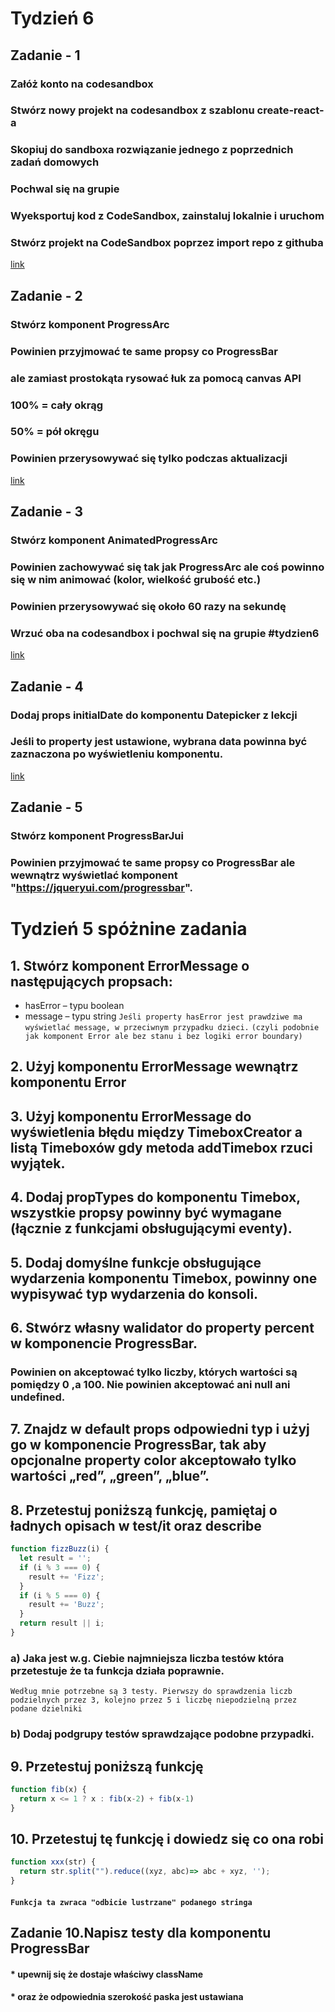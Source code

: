 # Tydzień 6

## Zadanie - 1
### Załóż konto na codesandbox   
### Stwórz nowy projekt na codesandbox z szablonu create-react-a    
### Skopiuj do sandboxa rozwiązanie jednego z poprzednich zadań domowych  
### Pochwal się na grupie
### Wyeksportuj kod z CodeSandbox, zainstaluj lokalnie i uruchom  
### Stwórz projekt na CodeSandbox poprzez import repo z githuba  
<a href='https://codesandbox.io/s/week5-1kh3k'>link</a>


## Zadanie - 2 
### Stwórz komponent ProgressArc
### Powinien przyjmować te same propsy co ProgressBar
### ale zamiast prostokąta rysować łuk za pomocą canvas API
### 100% = cały okrąg
### 50% = pół okręgu
### Powinien przerysowywać się tylko podczas aktualizacji
<a href='https://codesandbox.io/s/react-curse-week6-exercise-2-87w5b'>link</a>

## Zadanie - 3
### Stwórz komponent AnimatedProgressArc
### Powinien zachowywać się tak jak ProgressArc ale coś powinno się w nim animować (kolor, wielkość grubość etc.)
### Powinien przerysowywać się około 60 razy na sekundę
### Wrzuć oba na codesandbox i pochwal się na grupie #tydzien6
<a href='https://codesandbox.io/s/react-curse-week6-exercise-2-87w5b'>link</a>

## Zadanie - 4
### Dodaj props initialDate do komponentu Datepicker z lekcji
### Jeśli to property jest ustawione, wybrana data powinna być zaznaczona po wyświetleniu komponentu.
<a href='https://codesandbox.io/s/week-6-exercise-4-vuc5u'>link</a>

## Zadanie - 5 
### Stwórz komponent ProgressBarJui
### Powinien przyjmować te same propsy co ProgressBar ale wewnątrz wyświetlać komponent "https://jqueryui.com/progressbar".

# Tydzień 5 spóżnine zadania
## 1. Stwórz komponent ErrorMessage o następujących propsach:
* hasError – typu boolean
* message – typu string
`Jeśli property hasError jest prawdziwe ma wyświetlać message, w przeciwnym przypadku dzieci.`
`(czyli podobnie jak komponent Error ale bez stanu i bez logiki error boundary)`
## 2. Użyj komponentu ErrorMessage wewnątrz komponentu Error
## 3. Użyj komponentu ErrorMessage do wyświetlenia błędu między TimeboxCreator a listą Timeboxów gdy metoda addTimebox rzuci wyjątek.

## 4. Dodaj propTypes do komponentu Timebox, wszystkie propsy powinny być wymagane (łącznie z funkcjami obsługującymi eventy).
## 5. Dodaj domyślne funkcje obsługujące wydarzenia komponentu Timebox, powinny one wypisywać typ wydarzenia do konsoli.
## 6. Stwórz własny walidator do property percent w komponencie ProgressBar. 
### Powinien on akceptować tylko liczby, których wartości są pomiędzy 0 ,a 100. Nie powinien akceptować ani null ani undefined.
## 7. Znajdz w default props odpowiedni typ i użyj go w komponencie ProgressBar, tak aby opcjonalne property color akceptowało tylko wartości „red”, „green”, „blue”.

## 8. Przetestuj poniższą funkcję, pamiętaj o ładnych opisach w test/it oraz describe
```javascript
function fizzBuzz(i) {
  let result = '';
  if (i % 3 === 0) {
    result += 'Fizz';
  }
  if (i % 5 === 0) {
    result += 'Buzz';
  }
  return result || i;
}
```
### a) Jaka jest w.g. Ciebie najmniejsza liczba testów która przetestuje że ta funkcja działa poprawnie.
`Według mnie potrzebne są 3 testy. Pierwszy do sprawdzenia liczb podzielnych przez 3, kolejno przez 5 i liczbę niepodzielną przez podane dzielniki` 
### b) Dodaj podgrupy testów sprawdzające podobne przypadki.
## 9. Przetestuj poniższą funkcję
```javascript
function fib(x) {
  return x <= 1 ? x : fib(x-2) + fib(x-1)
}
```
## 10. Przetestuj tę funkcję i dowiedz się co ona robi
```javascript
function xxx(str) {
  return str.split("").reduce((xyz, abc)=> abc + xyz, '');
}
```
#### `Funkcja ta zwraca "odbicie lustrzane" podanego stringa`

## Zadanie 10.Napisz testy dla komponentu ProgressBar
#### * upewnij się że dostaje właściwy className
#### * oraz że odpowiednia szerokość paska jest ustawiana